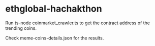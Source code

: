 # ethglobal-hachakthon

Run ts-node coinmarket_crawler.ts to get the contract address of the trending coins.

Check meme-coins-details.json for the results.
